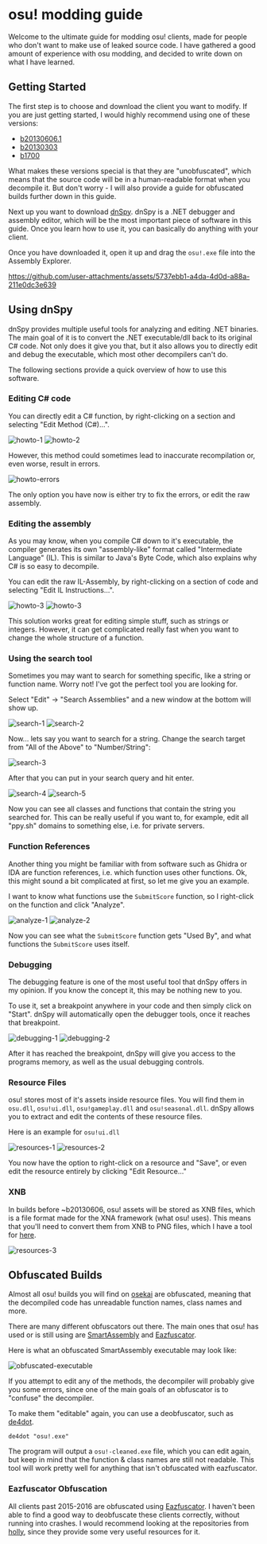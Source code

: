 # osu! modding guide

Welcome to the ultimate guide for modding osu! clients, made for people who don't want to make use of leaked source code. I have gathered a good amount of experience with osu modding, and decided to write down on what I have learned.

## Getting Started

The first step is to choose and download the client you want to modify. If you are just getting started, I would highly recommend using one of these versions:

- [b20130606.1](https://osekai.net/snapshots/?version=179)
- [b20130303](https://osekai.net/snapshots/?version=194)
- [b1700](https://osekai.net/snapshots/?version=184)

What makes these versions special is that they are "unobfuscated", which means that the source code will be in a human-readable format when you decompile it. But don't worry - I will also provide a guide for obfuscated builds further down in this guide.

Next up you want to download [dnSpy](https://github.com/dnSpy/dnSpy/releases/download/v6.1.8/dnSpy-net-win32.zip). dnSpy is a .NET debugger and assembly editor, which will be the most important piece of software in this guide. Once you learn how to use it, you can basically do anything with your client.

Once you have downloaded it, open it up and drag the `osu!.exe` file into the Assembly Explorer.

https://github.com/user-attachments/assets/5737ebb1-a4da-4d0d-a88a-211e0dc3e639

## Using dnSpy

dnSpy provides multiple useful tools for analyzing and editing .NET binaries. The main goal of it is to convert the .NET executable/dll back to its original C# code. Not only does it give you that, but it also allows you to directly edit and debug the executable, which most other decompilers can't do.

The following sections provide a quick overview of how to use this software.

### Editing C# code

You can directly edit a C# function, by right-clicking on a section and selecting "Edit Method (C#)...".

![howto-1](./images/dnSpy-edit-csharp-1.png)
![howto-2](./images/dnSpy-edit-csharp-2.png)

However, this method could sometimes lead to inaccurate recompilation or, even worse, result in errors.

![howto-errors](./images/dnSpy-edit-csharp-errors.png)

The only option you have now is either try to fix the errors, or edit the raw assembly.

### Editing the assembly

As you may know, when you compile C# down to it's executable, the compiler generates its own "assembly-like" format called "Intermediate Language" (IL). This is similar to Java's Byte Code, which also explains why C# is so easy to decompile.

You can edit the raw IL-Assembly, by right-clicking on a section of code and selecting "Edit IL Instructions...".

![howto-3](./images/dnSpy-edit-il-1.png)
![howto-3](./images/dnSpy-edit-il-2.png)

This solution works great for editing simple stuff, such as strings or integers. However, it can get complicated really fast when you want to change the whole structure of a function.

### Using the search tool

Sometimes you may want to search for something specific, like a string or function name. Worry not! I've got the perfect tool you are looking for.

Select "Edit" -> "Search Assemblies" and a new window at the bottom will show up.

![search-1](./images/dnSpy-search-1.png)
![search-2](./images/dnSpy-search-2.png)

Now... lets say you want to search for a string. Change the search target from "All of the Above" to "Number/String":

![search-3](./images/dnSpy-search-3.png)

After that you can put in your search query and hit enter.

![search-4](./images/dnSpy-search-4.png)
![search-5](./images/dnSpy-search-5.png)

Now you can see all classes and functions that contain the string you searched for.
This can be really useful if you want to, for example, edit all "ppy.sh" domains to something else, i.e. for private servers.

### Function References

Another thing you might be familiar with from software such as Ghidra or IDA are function references, i.e. which function uses other functions.
Ok, this might sound a bit complicated at first, so let me give you an example.

I want to know what functions use the `SubmitScore` function, so I right-click on the function and click "Analyze".

![analyze-1](./images/dnSpy-analyze-1.png)
![analyze-2](./images/dnSpy-analyze-2.png)

Now you can see what the `SubmitScore` function gets "Used By", and what functions the `SubmitScore` uses itself.

### Debugging

The debugging feature is one of the most useful tool that dnSpy offers in my opinion. If you know the concept it, this may be nothing new to you.

To use it, set a breakpoint anywhere in your code and then simply click on "Start". dnSpy will automatically open the debugger tools, once it reaches that breakpoint.

![debugging-1](./images/dnSpy-debugging-1.png)
![debugging-2](./images/dnSpy-debugging-2.png)

After it has reached the breakpoint, dnSpy will give you access to the programs memory, as well as the usual debugging controls.

### Resource Files

osu! stores most of it's assets inside resource files. You will find them in `osu.dll`, `osu!ui.dll`, `osu!gameplay.dll` and `osu!seasonal.dll`.
dnSpy allows you to extract and edit the contents of these resource files.

Here is an example for `osu!ui.dll`

![resources-1](./images/dnSpy-resources-1.png)
![resources-2](./images/dnSpy-resources-2.png)

You now have the option to right-click on a resource and "Save", or even edit the resource entirely by clicking "Edit Resource..."

### XNB

In builds before ~b20130606, osu! assets will be stored as XNB files, which is a file format made for the XNA framework (what osu! uses).
This means that you'll need to convert them from XNB to PNG files, which I have a tool for [here](https://github.com/lekuruu/xnb).

![resources-3](./images/dnSpy-resources-3.png)

## Obfuscated Builds

Almost all osu! builds you will find on [osekai](https://osekai.net/snapshots/) are obfuscated, meaning that the decompiled code has unreadable function names, class names and more.

There are many different obfuscators out there. The main ones that osu! has used or is still using are [SmartAssembly](https://www.red-gate.com/products/smartassembly/) and [Eazfuscator](https://www.gapotchenko.com/eazfuscator.net).

Here is what an obfuscated SmartAssembly executable may look like:

![obfuscated-executable](./images/obfuscation-1.png)

If you attempt to edit any of the methods, the decompiler will probably give you some errors, since one of the main goals of an obfuscator is to "confuse" the decompiler.

To make them "editable" again, you can use a deobfuscator, such as [de4dot](https://github.com/de4dot/de4dot).

```
de4dot "osu!.exe"
```

The program will output a `osu!-cleaned.exe` file, which you can edit again, but keep in mind that the function & class names are still not readable.
This tool will work pretty well for anything that isn't obfuscated with eazfuscator.

### Eazfuscator Obfuscation

All clients past 2015-2016 are obfuscated using [Eazfuscator](https://www.gapotchenko.com/eazfuscator.net). I haven't been able to find a good way to deobfuscate these clients correctly, without running into crashes. I would recommend looking at the repositories from [holly](https://github.com/holly-hacker/), since they provide some very useful resources for it.
